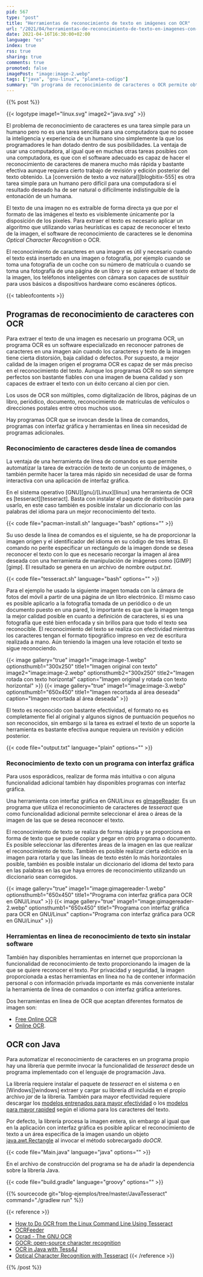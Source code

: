 ```yaml
---
pid: 567
type: "post"
title: "Herramientas de reconocimiento de texto en imágenes con OCR"
url: "/2021/04/herramientas-de-reconocimiento-de-texto-en-imagenes-con-ocr/"
date: 2021-04-16T16:30:00+02:00
language: "es"
index: true
rss: true
sharing: true
comments: true
promoted: false
imagePost: "image:image-2.webp"
tags: ["java", "gnu-linux", "planeta-codigo"]
summary: "Un programa de reconocimiento de caracteres o OCR permite obtener el texto de una imagen o fotografía tomada con la cámara de un teléfono inteligente, captura de pantalla, _scanner_ u otro medio. Al programa OCR se le proporciona la imagen y este genera como resultado el texto reconocido, si la imagen es de buena calidad el reconocimiento de caracteres es bastante preciso. Hay programas OCR de línea de comandos, con interfaz gráfica, en línea sin necesidad de instalar software y también es posible realizar OCR desde en un programa con un lenguaje de programación como Java."
---
```


{{% post %}}

{{< logotype image1="linux.svg" image2="java.svg" >}}

El problema de reconocimiento de caracteres es una tarea simple para un humano pero no es una tarea sencilla para una computadora que no posee la inteligencia y experiencia de un humano sino simplemente la que los programadores le han dotado dentro de sus posibilidades. La ventaja de usar una computadora, al igual que en muchas otras tareas posibles con una computadora, es que con el software adecuado es capaz de hacer el reconocimiento de caracteres de manera mucho más rápida y bastante efectiva aunque requiera cierto trabajo de revisión y edición posterior del texto obtenido. La [conversión de texto a voz natural][blogbitix-555] es otra tarea simple para un humano pero difícil para una computadora si el resultado deseado ha de ser natural o difícilmente indistinguible de la entonación de un humana.

El texto de una imagen no es extraíble de forma directa ya que por el formato de las imágenes el texto es visiblemente únicamente por la disposición de los pixeles. Para extraer el texto es necesario aplicar un algoritmo que utilizando varias heurísticas es capaz de reconocer el texto de la imagen, el software de reconocimiento de caracteres se le denomina _Optical Character Recognition_ o OCR.

El reconocimiento de caracteres en una imagen es útil y necesario cuando el texto está insertado en una imagen o fotografía, por ejemplo cuando se toma una fotografía de un coche con su número de matrícula o cuando se toma una fotografía de una página de un libro y se quiere extraer el texto de la imagen, los teléfonos inteligentes con cámara son capaces de sustituir para usos básicos a dispositivos hardware como escáneres ópticos.

{{< tableofcontents >}}

## Programas de reconocimiento de caracteres con OCR

Para extraer el texto de una imagen es necesario un programa OCR, un programa OCR es un software especializado en reconocer patrones de caracteres en una imagen aún cuando los caracteres y texto de la imagen tiene cierta distorsión, baja calidad o defectos. Por supuesto, a mejor calidad de la imagen origen el programa OCR es capaz de ser más preciso en el reconocimiento del texto. Aunque los programas OCR no son siempre perfectos son bastante fiables con una imagen de buena calidad y son capaces de extraer el texto con un éxito cercano al cien por cien.

Los usos de OCR son múltiples, como digitalización de libros, páginas de un libro, periódico, documento, reconocimiento de matrículas de vehículos o direcciones postales entre otros muchos usos.

Hay programas OCR que se invocan desde la línea de comandos, programas con interfaz gráfica y herramientas en línea sin necesidad de programas adicionales.

### Reconocimiento de caracteres desde línea de comandos

La ventaja de una herramienta de línea de comandos es que permite automatizar la tarea de extracción de texto de un conjunto de imágenes, o también permite hacer la tarea más rápido sin necesidad de usar de forma interactiva con una aplicación de interfaz gráfica.

En el sistema operativo [GNU][gnu]/[Linux][linux] una herramienta de OCR es [tesseract][tesseract]. Basta con instalar el paquete de distribución para usarlo, en este caso también es posible instalar un diccionario con las palabras del idioma para un mejor reconocimiento del texto.

{{< code file="pacman-install.sh" language="bash" options="" >}}

Su uso desde la línea de comandos es el siguiente, se ha de proporcionar la imagen origen y el identificador del idioma en su código de tres letras. El comando no perite especificar un rectángulo de la imagen donde se desea reconocer el texto con lo que es necesario recorgar la imagen al área deseada con una herramienta de manipulación de imágenes como [GIMP][gimp]. El resultado se genera en un archivo de nombre _output.txt_.

{{< code file="tesseract.sh" language="bash" options="" >}}

Para el ejemplo he usado la siguiente imagen tomada con la cámara de fotos del móvil a partir de una página de un libro electrónico. El mismo caso es posible aplicarlo a la fotografía tomada de un periódico o de un documento puesto en una pared, lo importante es que que la imagen tenga la mejor calidad posible en cuanto a definición de caracteres, si es una fotografía que esté bien enfocada y sin brillos para que todo el texto sea reconocible. El reconocimiento del texto se realiza con efectividad mientras los caracteres tengan el formato tipográfico impreso en vez de escritura realizada a mano. Aún teniendo la imagen una leve rotación el texto se sigue reconociendo.

{{< image
    gallery="true"
    image1="image:image-1.webp" optionsthumb1="300x250" title1="Imagen original con texto"
    image2="image:image-2.webp" optionsthumb2="300x250" title2="Imagen rotada con texto horizontal"
    caption="Imagen original y rotada con texto horizontal" >}}
{{< image
    gallery="true"
    image1="image:image-3.webp" optionsthumb1="650x450" title1="Imagen recortada al área deseada"
    caption="Imagen recortada al área deseada" >}}

El texto es reconocido con bastante efectividad, el formato no es completamente fiel al original y algunos signos de puntuación pequeños no son reconocidos, sin embargo si la tarea es extrael el texto de un soporte la herramienta es bastante efectiva aunque requiera un revisión y edición posterior.

{{< code file="output.txt" language="plain" options="" >}}

### Reconocimiento de texto con un programa con interfaz gráfica

Para usos esporádicos, realizar de forma más intuitiva o con alguna funcionalidad adicional también hay disponibles programas con interfaz gráfica.

Una herramienta con interfaz gráfica en GNU/Linux es [gImageReader](https://github.com/manisandro/gImageReader). Es un programa que utiliza el reconocimiento de caracteres de _tesseract_ que como funcionalidad adicional permite seleccionar el área o áreas de la imagen de las que se desea reconocer el texto.

El reconocimiento de texto se realiza de forma rápida y se proporciona en forma de texto que se puede copiar y pegar en otro programa o documento. Es posible seleccionar las diferentes áreas de la imagen en las que realizar el reconocimiento de texto. También es posible realizar cierta edición en la imagen para rotarla y que las líneas de texto estén lo más horizontales posible, también es posible instalar un diccionario del idioma del texto para en las palabras en las que haya errores de reconocimiento utilizando un diccionario sean corregidos.

{{< image
    gallery="true"
    image1="image:gimagereader-1.webp" optionsthumb1="650x450" title1="Programa con interfaz gráfica para OCR en GNU/Linux" >}}
{{< image
    gallery="true"
    image1="image:gimagereader-2.webp" optionsthumb1="650x450" title1="Programa con interfaz gráfica para OCR en GNU/Linux"
    caption="Programa con interfaz gráfica para OCR en GNU/Linux" >}}

### Herramientas en línea de reconocimiento de texto sin instalar software

También hay disponibles herramientas en internet que proporcionan la funcionalidad de reconocimiento de texto proporcionando la imagen de la que se quiere reconocer el texto. Por privacidad y seguridad, la imagen proporcionada a estas herramientas en línea no ha de contener información personal o con información privada importante es más conveniente instalar la herramienta de línea de comandos o con interfaz gráfica anteriores.

Dos herramientas en línea de OCR que aceptan diferentes formatos de imagen son:

* [Free Online OCR ](https://www.newocr.com/)
* [Online OCR](https://onlineocr.org/).

## OCR con Java

Para automatizar el reconocimiento de caracteres en un programa propio hay una librería que permite invocar la funcionalidad de _tesseract_ desde un programa implementado con el lenguaje de programación Java.

La librería requiere instalar el paquete de _tesseract_ en el sistema o en [Windows][windows] extraer y cargar su librería _dll_ incluída en el propio archivo _jar_ de la librería. También para mayor efectividad requiere descargar los [modelos entrenados para mayor efectividad](https://github.com/tesseract-ocr/tessdata_best) o los [modelos para mayor rapided](https://github.com/tesseract-ocr/tessdata_fast) según el idioma para los caracteres del texto.

Por defecto, la librería procesa la imagen entera, sin embargo al igual que en la aplicación con interfaz gráfica es posible aplicar el reconocimiento de texto a un área especifica de la imagen usando un objeto [java.awt.Rectangle](javadoc11:java.desktop/java/awt/Rectangle.html) al invocar el método sobrecargado _doOCR_.

{{< code file="Main.java" language="java" options="" >}}

En el archivo de construcción del programa se ha de añadir la dependencia sobre la librería Java.

{{< code file="build.gradle" language="groovy" options="" >}}

{{% sourcecode git="blog-ejemplos/tree/master/JavaTesseract" command="./gradlew run" %}}

{{< reference >}}
* [How to Do OCR from the Linux Command Line Using Tesseract](https://www.howtogeek.com/682389/how-to-do-ocr-from-the-linux-command-line-using-tesseract/)
* [OCRFeeder](https://wiki.gnome.org/action/show/Apps/OCRFeeder?action=show&redirect=OCRFeeder)
* [Ocrad - The GNU OCR](https://www.gnu.org/software/ocrad/)
* [GOCR: open-source character recognition](https://www.archlinux.org/packages/community/x86_64/gocr/)
* [OCR in Java with Tess4J](https://www.javacodegeeks.com/2020/08/ocr-in-java-with-tess4j.html)
* [Optical Character Recognition with Tesseract](https://www.baeldung.com/java-ocr-tesseract)
{{< /reference >}}

{{% /post %}}
